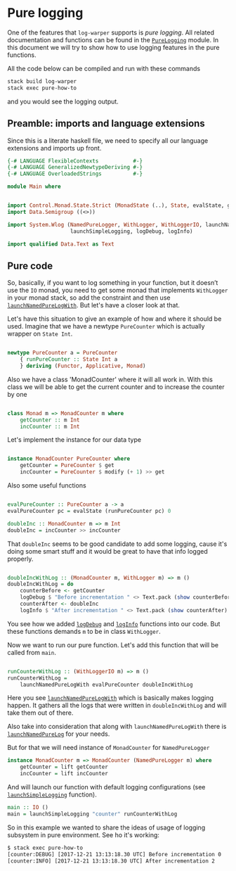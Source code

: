 # Pure logging

One of the features that `log-warper` supports is *pure logging*.
All related documentation and functions can be found in the [`PureLogging`][pure] module.
In this document we will try to show how to use logging features
in the pure functions.

All the code below can be compiled and run with these commands

```bash
stack build log-warper
stack exec pure-how-to
```
and you would see the logging output.

## Preamble: imports and language extensions

Since this is a literate haskell file, we need to specify all our language extensions
and imports up front.

``` haskell
{-# LANGUAGE FlexibleContexts           #-}
{-# LANGUAGE GeneralizedNewtypeDeriving #-}
{-# LANGUAGE OverloadedStrings          #-}

module Main where


import Control.Monad.State.Strict (MonadState (..), State, evalState, get, lift, modify)
import Data.Semigroup ((<>))

import System.Wlog (NamedPureLogger, WithLogger, WithLoggerIO, launchNamedPureLogWith,
                    launchSimpleLogging, logDebug, logInfo)

import qualified Data.Text as Text

```

## Pure code

So, basically, if you want to log something in your function, but it doesn’t use
the `IO` monad, you need to get some monad that implements `WithLogger`
in your monad stack, so add the constraint and then use [`launchNamedPureLogWith`][lnplw].
But let's have a closer look at that.

Let's have this situation to give an example of how and where it should be used.
Imagine that we have a newtype `PureCounter` which is actually wrapper on `State Int`.

```haskell

newtype PureCounter a = PureCounter
    { runPureCounter :: State Int a
    } deriving (Functor, Applicative, Monad)
```

Also we have a class 'MonadCounter' where it will all work in.
With this class we will be able to get the current counter
and to increase the counter by one

```haskell

class Monad m => MonadCounter m where
    getCounter :: m Int
    incCounter :: m Int

```

Let's implement the instance for our data type

```haskell

instance MonadCounter PureCounter where
    getCounter = PureCounter $ get
    incCounter = PureCounter $ modify (+ 1) >> get

```

Also some useful functions

```haskell

evalPureCounter :: PureCounter a -> a
evalPureCounter pc = evalState (runPureCounter pc) 0

doubleInc :: MonadCounter m => m Int
doubleInc = incCounter >> incCounter

```

That `doubleInc` seems to be good candidate to add some logging, cause
it's doing some smart stuff and it would be great to have that info logged properly.

```haskell

doubleIncWithLog :: (MonadCounter m, WithLogger m) => m ()
doubleIncWithLog = do
    counterBefore <- getCounter
    logDebug $ "Before incrementation " <> Text.pack (show counterBefore)
    counterAfter <- doubleInc
    logInfo $ "After incrementation " <> Text.pack (show counterAfter)

```
You see how we added [`logDebug`][logDebug] and [`logInfo`][logInfo]
functions into our code. But these functions demands `m` to be in
class `WithLogger`.

Now we want to run our pure function. Let's add this function
that will be called from `main`.

```haskell

runCounterWithLog :: (WithLoggerIO m) => m ()
runCounterWithLog =
    launchNamedPureLogWith evalPureCounter doubleIncWithLog

```

Here you see [`launchNamedPureLogWith`][lnplw] which is basically
makes logging happen. It gathers all the logs that were written in
`doubleIncWithLog` and will take them out of there.

Also take into consideration that along  with `launchNamedPureLogWith` there is [`launchNamedPureLog`][lnpl] for your needs.

But for that we will need instance of `MonadCounter` for `NamedPureLogger`

```haskell
instance MonadCounter m => MonadCounter (NamedPureLogger m) where
    getCounter = lift getCounter
    incCounter = lift incCounter

```

And will launch our function with default logging configurations (see [`launchSimpleLogging`][simple] function).
```haskell
main :: IO ()
main = launchSimpleLogging "counter" runCounterWithLog

```

So in this example we wanted to share the ideas of usage of logging subsystem
in pure environment. See ho it's working:

```bash
$ stack exec pure-how-to
[counter:DEBUG] [2017-12-21 13:13:18.30 UTC] Before incrementation 0
[counter:INFO] [2017-12-21 13:13:18.30 UTC] After incrementation 2

```



[pure]: https://github.com/serokell/log-warper/blob/master/src/System/Wlog/PureLogging.hs
[logDebug]: https://hackage.haskell.org/package/log-warper-1.8.2/docs/System-Wlog-CanLog.html#v:logDebug
[logInfo]: https://hackage.haskell.org/package/log-warper-1.8.2/docs/System-Wlog-CanLog.html#v:logInfo
[lnplw]: https://hackage.haskell.org/package/log-warper-1.8.2/docs/System-Wlog-PureLogging.html#v:launchNamedPureLogWith
[lnpl]: https://hackage.haskell.org/package/log-warper-1.8.2/docs/System-Wlog-PureLogging.html#v:runNamedPureLog
[simple]: https://hackage.haskell.org/package/log-warper-1.8.2/docs/System-Wlog-Launcher.html#v:launchSimpleLogging
